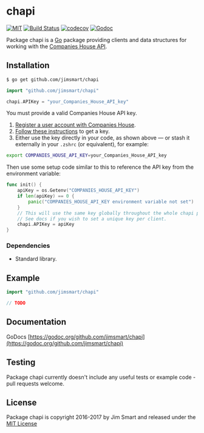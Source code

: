 # chapi

[![MIT](https://img.shields.io/badge/license-MIT-blue.svg?style=flat)](LICENSE.md) [![Build Status](https://img.shields.io/travis/jimsmart/chapi/master.svg?style=flat)](https://travis-ci.org/jimsmart/chapi) [![codecov](https://codecov.io/gh/jimsmart/chapi/branch/master/graph/badge.svg)](https://codecov.io/gh/jimsmart/chapi) [![Godoc](https://img.shields.io/badge/godoc-reference-blue.svg?style=flat)](https://godoc.org/github.com/jimsmart/chapi)

Package chapi is a [Go](https://golang.org) package providing clients and data structures for working with the [Companies House API](https://developer.companieshouse.gov.uk/api/docs/).

## Installation
```bash
$ go get github.com/jimsmart/chapi
```

```go
import "github.com/jimsmart/chapi"

chapi.APIKey = "your_Companies_House_API_key"
```

You must provide a valid Companies House API key.

1. [Register a user account with Companies House](https://developer.companieshouse.gov.uk/developer/signin).
2. [Follow these instructions](https://developer.companieshouse.gov.uk/api/docs/index/gettingStarted/apikey_authorisation.html) to get a key.
3. Either use the key directly in your code, as shown above — or stash it externally in your `.zshrc` (or equivalent), for example:

```bash
export COMPANIES_HOUSE_API_KEY=your_Companies_House_API_key
```

Then use some setup code similar to this to reference the API key from the environment variable:

```go
func init() {
	apiKey = os.Getenv("COMPANIES_HOUSE_API_KEY")
	if len(apiKey) == 0 {
		panic("COMPANIES_HOUSE_API_KEY environment variable not set")
	}
	// This will use the same key globally throughout the whole chapi package.
	// See docs if you wish to set a unique key per client.
	chapi.APIKey = apiKey
}
```

### Dependencies

- Standard library.

## Example

```go
import "github.com/jimsmart/chapi"

// TODO
```

## Documentation

GoDocs [https://godoc.org/github.com/jimsmart/chapi](https://godoc.org/github.com/jimsmart/chapi)

## Testing

Package chapi currently doesn't include any useful tests or example code - pull requests welcome.

## License

Package chapi is copyright 2016-2017 by Jim Smart and released under the [MIT License](LICENSE.md)
